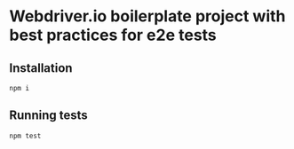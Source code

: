 # Webdriver.io boilerplate project with best practices for e2e tests

## Installation

```
npm i
```

## Running tests

```
npm test
```
